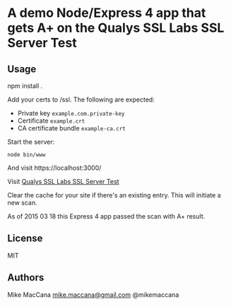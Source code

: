 # A demo Node/Express 4 app that gets A+ on the Qualys SSL Labs SSL Server Test 

## Usage

npm install .

Add your certs to /ssl. The following are expected:

 - Private key `example.com.private-key`
 - Certificate `example.crt`
 - CA certificate bundle `example-ca.crt`

Start the server: 

    node bin/www

And visit https://localhost:3000/

Visit [Qualys SSL Labs SSL Server Test](https://www.ssllabs.com/ssltest)

Clear the cache for your site if there's an existing entry. This will initiate a new scan.

As of 2015 03 18 this Express 4 app passed the scan with A+ result.

## License 

MIT

## Authors 

Mike MacCana <mike.maccana@gmail.com> @mikemaccana
